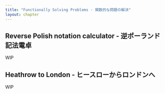 ```yaml
---
title: "Functionally Solving Problems - 関数的な問題の解決"
layout: chapter
---
```




## Reverse Polish notation calculator - 逆ポーランド記法電卓

WIP



## Heathrow to London - ヒースローからロンドンへ　

WIP

